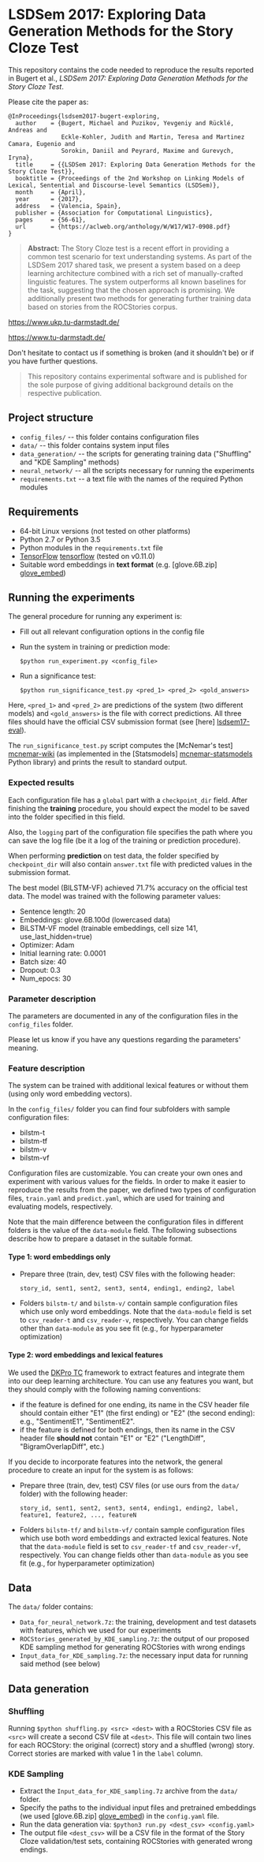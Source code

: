 # LSDSem 2017: Exploring Data Generation Methods for the Story Cloze Test

This repository contains the code needed to reproduce the results reported in Bugert et al., *LSDSem 2017: Exploring Data Generation Methods for the Story Cloze Test*.

Please cite the paper as:

```
@InProceedings{lsdsem2017-bugert-exploring,
  author    = {Bugert, Michael and Puzikov, Yevgeniy and Rücklé, Andreas and
               Eckle-Kohler, Judith and Martin, Teresa and Martinez Camara, Eugenio and
               Sorokin, Daniil and Peyrard, Maxime and Gurevych, Iryna},
  title     = {{LSDSem 2017: Exploring Data Generation Methods for the Story Cloze Test}},
  booktitle = {Proceedings of the 2nd Workshop on Linking Models of Lexical, Sentential and Discourse-level Semantics (LSDSem)},
  month     = {April},
  year      = {2017},
  address   = {Valencia, Spain},
  publisher = {Association for Computational Linguistics},
  pages     = {56-61},
  url       = {https://aclweb.org/anthology/W/W17/W17-0908.pdf}
}
```

> **Abstract:** The Story Cloze test is a recent effort in providing a common test scenario for text understanding systems. 
As part of the LSDSem 2017 shared task, we present a system based on a deep learning architecture combined with a rich set of manually-crafted linguistic features. The system outperforms all known baselines for the task, suggesting that the chosen approach is promising. We additionally present two methods for generating further training data based on stories from the ROCStories corpus. 

https://www.ukp.tu-darmstadt.de/

https://www.tu-darmstadt.de/

Don't hesitate to contact us if something is broken (and it shouldn't be) or if you have further questions.

> This repository contains experimental software and 
is published for the sole purpose of giving additional 
background details on the respective publication. 

## Project structure

* `config_files/` -- this folder contains configuration files
* `data/` -- this folder contains system input files
* `data_generation/` -- the scripts for generating training data ("Shuffling" and "KDE Sampling" methods)
* `neural_network/` -- all the scripts necessary for running the experiments
* `requirements.txt` -- a text file with the names of the required Python modules

## Requirements

* 64-bit Linux versions (not tested on other platforms)
* Python 2.7 or Python 3.5
* Python modules in the `requirements.txt` file
* [TensorFlow] [tensorflow] (tested on v0.11.0)
* Suitable word embeddings in **text format** (e.g. [glove.6B.zip] [glove_embed])

## Running the experiments
    
The general procedure for running any experiment is:
* Fill out all relevant configuration options in the config file
* Run the system in training or prediction mode: 

    ```$python run_experiment.py <config_file>```

* Run a significance test: 
    
    ```$python run_significance_test.py <pred_1> <pred_2> <gold_answers>```

Here, `<pred_1>` and `<pred_2>` are predictions of the system (two different models)
and `<gold_answers>` is the file with correct predictions.
All three files should have the official CSV submission format (see [here] [lsdsem17-eval]).

The `run_significance_test.py` script computes the [McNemar's test] [mcnemar-wiki] 
(as implemented in the [Statsmodels] [mcnemar-statsmodels] Python library) and prints the result 
 to standard output.  

### Expected results
 
Each configuration file has a `global` part with a `checkpoint_dir` field.
After finishing the **training** procedure, you should expect the model to be saved into the folder specified in this field.

Also, the `logging` part of the configuration file specifies the path where you can save the log file (be it a log of the training or prediction procedure).

When performing **prediction** on test data, the folder specified by `checkpoint_dir` will also contain `answer.txt` file with predicted values in the submission format.

The best model (BILSTM-VF) achieved 71.7% accuracy on the official test data.
The model was trained with the following parameter values:
    
  - Sentence length: 20
  - Embeddings: glove.6B.100d (lowercased data)
  - BiLSTM-VF model (trainable embeddings, cell size 141, use_last_hidden=true)
  - Optimizer: Adam
  - Initial learning rate: 0.0001
  - Batch size: 40
  - Dropout: 0.3
  - Num_epocs: 30


### Parameter description
The parameters are documented in any of the configuration files in the `config_files` folder. 

Please let us know if you have any questions regarding the parameters' meaning.

### Feature description

The system can be trained with additional lexical features or without them (using only word embedding vectors).

In the `config_files/` folder you can find four subfolders with sample configuration files:

  - bilstm-t
  - bilstm-tf
  - bilstm-v
  - bilstm-vf

Configuration files are customizable. You can create your own ones and experiment with various values for the fields. In order to make it easier to reproduce the results from the paper, we defined two types of configuration files, `train.yaml` and `predict.yaml`, which are used for training and evaluating models, respectively. 
 
Note that the main difference between the configuration files in different folders is the value of the `data-module` field. The following subsections describe how to prepare a dataset in the suitable format.

#### Type 1: word embeddings only 

* Prepare three (train, dev, test) CSV files with the following header:

    `story_id, sent1, sent2, sent3, sent4, ending1, ending2, label`

* Folders `bilstm-t/` and `bilstm-v/` contain sample configuration files which use only word embeddings. Note that the `data-module` field is set to `csv_reader-t` and `csv_reader-v`, respectively. You can change fields other than `data-module` as you see fit (e.g., for hyperparameter optimization)

#### Type 2: word embeddings and lexical features

We used the [DKPro TC](https://dkpro.github.io/dkpro-tc/) framework to extract features and integrate them into our deep learning architecture.
You can use any features you want, but they should comply with the following naming conventions:        
    
   - if the feature is defined for one ending, its name in the CSV header file should contain either "E1" (the first ending) or "E2" (the second ending): e.g., "SentimentE1", "SentimentE2".
   - if the feature is defined for both endings, then its name in the CSV header file **should not** contain "E1" or "E2" 
    ("LengthDiff", "BigramOverlapDiff", etc.)
     
If you decide to incorporate features into the network, the general procedure to create an input for the system is as follows:

* Prepare three (train, dev, test) CSV files (or use ours from the `data/` folder) with the following header:
    
    `story_id, sent1, sent2, sent3, sent4, ending1, ending2, label, feature1, feature2, ..., featureN`

* Folders `bilstm-tf/` and `bilstm-vf/` contain sample configuration files which use both word embeddings and extracted lexical features. Note that the `data-module` field is set to `csv_reader-tf` and `csv_reader-vf`, respectively. 
   You can change fields other than `data-module` as you see fit (e.g., for hyperparameter optimization)


## Data
The `data/` folder contains:
* `Data_for_neural_network.7z`: the training, development and test datasets with features, which we used for our experiments
* `ROCStories_generated_by_KDE_sampling.7z`: the output of our proposed KDE sampling method for generating ROCStories with wrong endings
* `Input_data_for_KDE_sampling.7z`: the necessary input data for running said method (see below)

## Data generation
### Shuffling
Running ```$python shuffling.py <src> <dest>``` with a ROCStories CSV file as `<src>` will create a second CSV file at `<dest>`. This file will contain two lines for each ROCStory: the original (correct) story and a shuffled (wrong) story. Correct stories are marked with value 1 in the ```label``` column.

### KDE Sampling
* Extract the `Input_data_for_KDE_sampling.7z` archive from the `data/` folder.
* Specify the paths to the individual input files and pretrained embeddings (we used [glove.6B.zip] [glove_embed]) in the `config.yaml` file.
* Run the data generation via:
    ```$python3 run.py <dest_csv> <config.yaml>```
* The output file `<dest_csv>` will be a CSV file in the format of the Story Cloze validation/test sets, containing ROCStories with generated wrong endings.
 

[//]: # (Reference links. Thanks SO - http://stackoverflow.com/questions/4823468/store-comments-in-markdown-syntax)
   
   [orig-paper-a-corpus]: <http://www.aclweb.org/anthology/N/N16/N16-1098.pdf>
   [numpy]: <http://www.numpy.org/>
   [tensorflow]: <https://www.tensorflow.org/>
   [glove_embed]: <http://nlp.stanford.edu/data/glove.6B.zip>
   [lsdsem17-eval]: <https://competitions.codalab.org/competitions/15333#learn_the_details-evaluation>
   [mcnemar-wiki]: <https://en.wikipedia.org/wiki/McNemar's_test>
   [mcnemar-statsmodels]: <http://www.statsmodels.org/stable/generated/statsmodels.stats.contingency_tables.mcnemar.html#statsmodels.stats.contingency_tables.mcnemar>
   
